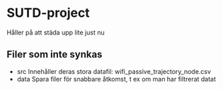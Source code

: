 # SUTD-project
Håller på att städa upp lite just nu

## Filer som inte synkas
* src
  Innehåller deras stora datafil: wifi_passive_trajectory_node.csv
* data
  Spara filer för snabbare åtkomst, t ex om man har filtrerat datat
